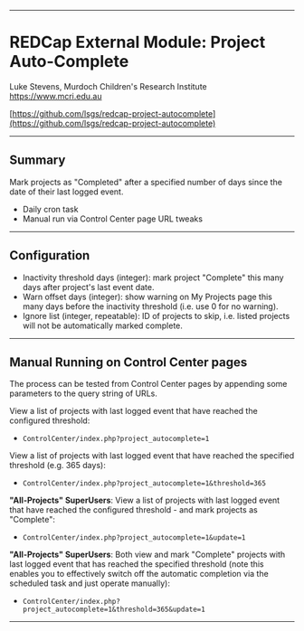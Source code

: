 ********************************************************************************
# REDCap External Module: Project Auto-Complete

Luke Stevens, Murdoch Children's Research Institute https://www.mcri.edu.au

[https://github.com/lsgs/redcap-project-autocomplete](https://github.com/lsgs/redcap-project-autocomplete)
********************************************************************************
## Summary

Mark projects as "Completed" after a specified number of days since the date of their last logged event.
* Daily cron task 
* Manual run via Control Center page URL tweaks

********************************************************************************
## Configuration

* Inactivity threshold days (integer): mark project \"Complete\" this many days after project's last event date.
* Warn offset days (integer): show warning on My Projects page this many days before the inactivity threshold (i.e. use 0 for no warning).
* Ignore list (integer, repeatable): ID of projects to skip, i.e. listed projects will not be automatically marked complete.

********************************************************************************
##  Manual Running on Control Center pages

The process can be tested from Control Center pages by appending some parameters to the query string of URLs.

View a list of projects with last logged event that have reached the configured threshold:
* `ControlCenter/index.php?project_autocomplete=1`

View a list of projects with last logged event that have reached the specified threshold (e.g. 365 days):
* `ControlCenter/index.php?project_autocomplete=1&threshold=365`

**"All-Projects" SuperUsers**: View a list of projects with last logged event that have reached the configured threshold - and mark projects as "Complete":
* `ControlCenter/index.php?project_autocomplete=1&update=1`

**"All-Projects" SuperUsers**: Both view and mark "Complete" projects with last logged event that has reached the specified threshold (note this enables you to effectively switch off the automatic completion via the scheduled task and just operate manually):
* `ControlCenter/index.php?project_autocomplete=1&threshold=365&update=1`

********************************************************************************